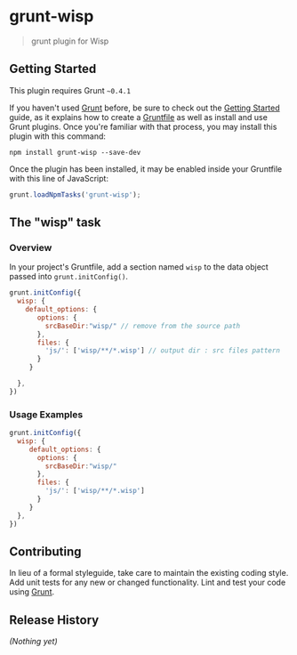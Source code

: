 # grunt-wisp

> grunt plugin for Wisp

## Getting Started
This plugin requires Grunt `~0.4.1`

If you haven't used [Grunt](http://gruntjs.com/) before, be sure to check out the [Getting Started](http://gruntjs.com/getting-started) guide, as it explains how to create a [Gruntfile](http://gruntjs.com/sample-gruntfile) as well as install and use Grunt plugins. Once you're familiar with that process, you may install this plugin with this command:

```shell
npm install grunt-wisp --save-dev
```

Once the plugin has been installed, it may be enabled inside your Gruntfile with this line of JavaScript:

```js
grunt.loadNpmTasks('grunt-wisp');
```

## The "wisp" task

### Overview
In your project's Gruntfile, add a section named `wisp` to the data object passed into `grunt.initConfig()`.

```js
grunt.initConfig({
  wisp: {
    default_options: {
       options: {
         srcBaseDir:"wisp/" // remove from the source path
       },
       files: {
         'js/': ['wisp/**/*.wisp'] // output dir : src files pattern
       }
     }

  },
})
```


### Usage Examples


```js
grunt.initConfig({
  wisp: {
     default_options: {
       options: {
         srcBaseDir:"wisp/"
       },
       files: {
         'js/': ['wisp/**/*.wisp']
       }
     }
  },
})
```

## Contributing
In lieu of a formal styleguide, take care to maintain the existing coding style. Add unit tests for any new or changed functionality. Lint and test your code using [Grunt](http://gruntjs.com/).

## Release History
_(Nothing yet)_
